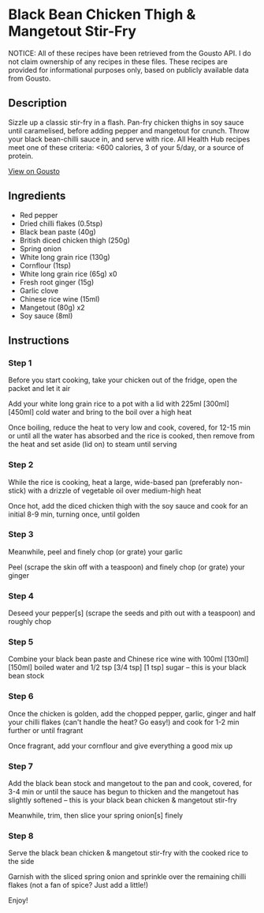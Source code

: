 # Black Bean Chicken Thigh & Mangetout Stir-Fry

NOTICE: All of these recipes have been retrieved from the Gousto API. I do not claim ownership of any recipes in these files. These recipes are provided for informational purposes only, based on publicly available data from Gousto.

## Description

Sizzle up a classic stir-fry in a flash. Pan-fry chicken thighs in soy sauce until caramelised, before adding pepper and mangetout for crunch. Throw your black bean-chilli sauce in, and serve with rice. All Health Hub recipes meet one of these criteria: <600 calories, 3 of your 5/day, or a source of protein.

[View on Gousto](https://www.gousto.co.uk/recipes/cookbook/black-bean-chicken-mangetout-stir-fry)

## Ingredients

- Red pepper
- Dried chilli flakes (0.5tsp)
- Black bean paste (40g)
- British diced chicken thigh (250g)
- Spring onion
- White long grain rice (130g)
- Cornflour (1tsp)
- White long grain rice (65g) x0
- Fresh root ginger (15g)
- Garlic clove
- Chinese rice wine (15ml)
- Mangetout (80g) x2
- Soy sauce (8ml)

## Instructions


### Step 1

Before you start cooking, take your chicken out of the fridge, open the packet and let it air

Add your white long grain rice to a pot with a lid with 225ml <span class="text-purple">[300ml]</span> <span class="text-danger">[450ml]</span> cold water and bring to the boil over a high heat

Once boiling, reduce the heat to very low and cook, covered, for 12-15 min or until all the water has absorbed and the rice is cooked, then remove from the heat and set aside (lid on) to steam until serving


### Step 2

While the rice is cooking, heat a large, wide-based pan (preferably non-stick) with a drizzle of vegetable oil over medium-high heat

Once hot, add the diced chicken thigh with the soy sauce and cook for an initial 8-9 min, turning once, until golden


### Step 3

Meanwhile, peel and finely chop (or grate) your garlic

Peel (scrape the skin off with a teaspoon) and finely chop (or grate) your ginger


### Step 4

Deseed your pepper[s] (scrape the seeds and pith out with a teaspoon) and roughly chop


### Step 5

Combine your black bean paste and Chinese rice wine with 100ml <span class="text-purple">[130ml]</span> <span class="text-danger">[150ml] </span>boiled water and 1/2 tsp<span class="text-purple"> [3/4 tsp]</span><span class="text-danger"> [1 tsp] </span>sugar – this is your black bean stock


### Step 6

Once the chicken is golden, add the chopped pepper, garlic, ginger and half your chilli flakes (can't handle the heat? Go easy!) and cook for 1-2 min further or until fragrant

Once fragrant, add your cornflour and give everything a good mix up


### Step 7

Add the black bean stock and mangetout to the pan and cook, covered, for 3-4 min or until the sauce has begun to thicken and the mangetout has slightly softened – this is your black bean chicken & mangetout stir-fry

Meanwhile, trim, then slice your spring onion[s] finely

### Step 8

Serve the black bean chicken & mangetout stir-fry with the cooked rice to the side

Garnish with the sliced spring onion and sprinkle over the remaining chilli flakes (not a fan of spice? Just add a little!)

Enjoy!

